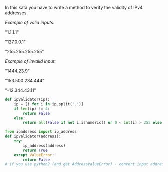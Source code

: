 In this kata you have to write a method to verify the validity of IPv4 addresses.

*Example of valid inputs:*

"1.1.1.1"

"127.0.0.1"

"255.255.255.255"

*Example of invalid input:*

"1444.23.9"

"153.500.234.444"

"-12.344.43.11"
```py
def ipValidator(ip):
    ip = [i for i in ip.split('.')]
    if len(ip) != 4:
        return False
    else:
        return all(False if not i.isnumeric() or 0 < int(i) > 255 else True for i in ip)
```
```py
from ipaddress import ip_address
def ipValidator(address):
    try:
        ip_address(address)
        return True
    except ValueError:
        return False
# if you use python2 (and get AddressValueError) - convert input address to u"address" (peck_wtf)*
```
